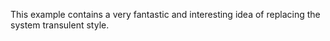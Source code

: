 This example contains a very fantastic and interesting idea of replacing the system transulent style.
